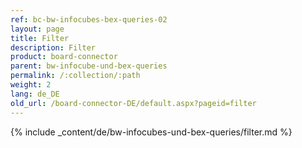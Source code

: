 ```yaml
---
ref: bc-bw-infocubes-bex-queries-02
layout: page
title: Filter
description: Filter
product: board-connector
parent: bw-infocube-und-bex-queries
permalink: /:collection/:path
weight: 2
lang: de_DE
old_url: /board-connector-DE/default.aspx?pageid=filter
---
```

{% include _content/de/bw-infocubes-und-bex-queries/filter.md %}


